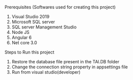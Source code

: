 Prerequisites (Softwares used for creating this project)
1. Visual Studio 2019
2. Microsoft SQL server
3. SQL server Management Studio
4. Node JS
5. Angular 6
6. Net core 3.0

Steps to Run this project
1. Restore the database file present in the TAl.DB folder
2. Change the connection string property in appsettings file
3. Run from visual studio(developer)

